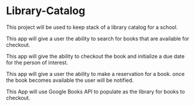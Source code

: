 # Library-Catalog

This project will be used to keep stack of a library catalog for a school.

This app will give a user the ability to search for books that are available for checkout.

This app will give the ability to checkout the book and initialize a due date for the person of interest.

This app will give a user the ability to make a reservation for a book. once the book becomes available the user will be notified.

This App will use Google Books API to populate as the library for books to checkout.

